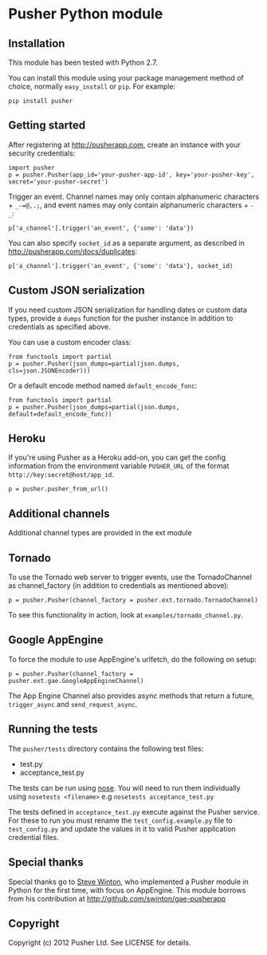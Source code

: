 # Pusher Python module

## Installation

This module has been tested with Python 2.7.

You can install this module using your package management method of choice, normally `easy_install` or `pip`. For example:

    pip install pusher

## Getting started

After registering at <http://pusherapp.com>, create an instance with your security credentials:

    import pusher
    p = pusher.Pusher(app_id='your-pusher-app-id', key='your-pusher-key', secret='your-pusher-secret')

Trigger an event. Channel names may only contain alphanumeric characters + `_-=@,.;`, and event names may only contain alphanumeric characters + `-_`:

    p['a_channel'].trigger('an_event', {'some': 'data'})


You can also specify `socket_id` as a separate argument, as described in <http://pusherapp.com/docs/duplicates>:

    p['a_channel'].trigger('an_event', {'some': 'data'}, socket_id)

## Custom JSON serialization

If you need custom JSON serialization for handling dates or custom data types, provide a `dumps` function for the pusher instance in addition to credentials as specified above.

You can use a custom encoder class:

    from functools import partial
    p = pusher.Pusher(json_dumps=partial(json.dumps, cls=json.JSONEncoder)))

Or a default encode method named `default_encode_func`:

    from functools import partial
    p = pusher.Pusher(json_dumps=partial(json.dumps, default=default_encode_func))

## Heroku

If you're using Pusher as a Heroku add-on, you can get the config information from the environment variable `PUSHER_URL` of the format `http://key:secret@host/app_id`.

    p = pusher.pusher_from_url()

## Additional channels

Additional channel types are provided in the ext module

## Tornado

To use the Tornado web server to trigger events, use the TornadoChannel as channel_factory (in addition to credentials as mentioned above):

    p = pusher.Pusher(channel_factory = pusher.ext.tornado.TornadoChannel)

To see this functionality in action, look at `examples/tornado_channel.py`.

## Google AppEngine

To force the module to use AppEngine's urlfetch, do the following on setup:

    p = pusher.Pusher(channel_factory = pusher.ext.gae.GoogleAppEngineChannel)

The App Engine Channel also provides async methods that return a future, `trigger_async` and `send_request_async`.

## Running the tests

The `pusher/tests` directory contains the following test files:

* test.py
* acceptance_test.py

The tests can be run using [nose](http://readthedocs.org/docs/nose/en/latest/). You will need to run them individually using `nosetests <filename>` e.g `nosetests acceptance_test.py`
  
The tests defined in `acceptance_test.py` execute against the Pusher service. For these to run you must rename the `test_config.example.py` file to `test_config.py` and update the values in it to valid Pusher application credential files.

## Special thanks

Special thanks go to [Steve Winton](http://www.nixonmcinnes.co.uk/people/steve/), who implemented a Pusher module in Python for the first time, with focus on AppEngine. This module borrows from his contribution at <http://github.com/swinton/gae-pusherapp>

## Copyright

Copyright (c) 2012 Pusher Ltd. See LICENSE for details.
